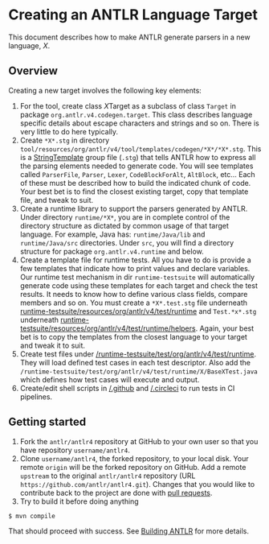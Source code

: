 # Creating an ANTLR Language Target

This document describes how to make ANTLR generate parsers in a new language, *X*.

## Overview

Creating a new target involves the following key elements:

1. For the tool, create class *X*Target as a subclass of class `Target` in package `org.antlr.v4.codegen.target`.
   This class describes language specific details about escape characters and strings and so on.
   There is very little to do here typically.
2. Create `*X*.stg` in directory `tool/resources/org/antlr/v4/tool/templates/codegen/*X*/*X*.stg`.
   This is a [StringTemplate](http://www.stringtemplate.org/) group file (`.stg`) that tells ANTLR how to express
   all the parsing elements needed to generate code.
   You will see templates called `ParserFile`, `Parser`, `Lexer`, `CodeBlockForAlt`, `AltBlock`, etc...
   Each of these must be described how to build the indicated chunk of code.
   Your best bet is to find the closest existing target, copy that template file, and tweak to suit.
3. Create a runtime library to support the parsers generated by ANTLR.
   Under directory `runtime/*X*`, you are in complete control of the directory structure as dictated by common usage of that target language.
   For example, Java has: `runtime/Java/lib` and `runtime/Java/src` directories.
   Under `src`, you will find a directory structure for package `org.antlr.v4.runtime` and below.
4. Create a template file for runtime tests.
   All you have to do is provide a few templates that indicate how to print values and declare variables.
   Our runtime test mechanism in dir `runtime-testsuite` will automatically generate code using these templates for each target and check the test results.
   It needs to know how to define various class fields, compare members and so on.
   You must create a `*X*.test.stg` file underneath [runtime-testsuite/resources/org/antlr/v4/test/runtime](../runtime-testsuite/resources/org/antlr/v4/test/runtime)
   and `Test.*x*.stg` underneath [runtime-testsuite/resources/org/antlr/v4/test/runtime/helpers](../runtime-testsuite/resources/org/antlr/v4/test/runtime/helpers).
   Again, your best bet is to copy the templates from the closest language to your target and tweak it to suit.
6. Create test files under [/runtime-testsuite/test/org/antlr/v4/test/runtime](../runtime-testsuite/test/org/antlr/v4/test/runtime).
   They will load defined test cases in each test descriptor.
   Also add the `/runtime-testsuite/test/org/antlr/v4/test/runtime/X/BaseXTest.java` which defines how test cases will execute and output.
7. Create/edit shell scripts in [/.github](../.github) and [/.circleci](../.circleci) to run tests in CI pipelines.

## Getting started

1. Fork the `antlr/antlr4` repository at GitHub to your own user so that you have repository `username/antlr4`.
2. Clone `username/antlr4`, the forked repository, to your local disk.
   Your remote `origin` will be the forked repository on GitHub.
   Add a remote `upstream` to the original `antlr/antlr4` repository (URL `https://github.com/antlr/antlr4.git`).
   Changes that you would like to contribute back to the project are done with [pull requests](https://help.github.com/articles/using-pull-requests/).
3. Try to build it before doing anything

```bash
$ mvn compile
```

That should proceed with success. See [Building ANTLR](building-antlr.md) for more details.
